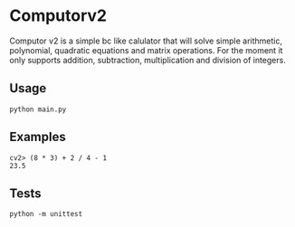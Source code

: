 # Computorv2

Computor v2 is a simple bc like calulator that will solve simple arithmetic, polynomial, quadratic equations and matrix operations.
For the moment it only supports addition, subtraction, multiplication and division of integers.

## Usage
```
python main.py
```

## Examples
```
cv2> (8 * 3) + 2 / 4 - 1 
23.5
```

## Tests
```
python -m unittest
```